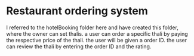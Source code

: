 # Restaurant ordering system

I referred to the hotelBooking folder here and have created this folder, where the owner can set thalis.
a user can order a specific thali by paying the respective price of the thali.
the user will be given a order ID.
the user can review the thali by entering the order ID and the rating.